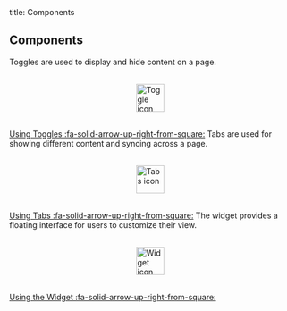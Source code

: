 <frontmatter>
  title: Components
</frontmatter>

## Components

<cardstack searchable>
  <card header="**Toggles**">
    Toggles are used to display and hide content on a page. <br><br>

<img src="{{baseUrl}}/assets/components/toggle.svg" alt="Toggle icon" style="display: block; margin: 0 auto; width: 50px; height: 50px;"> <br>

[Using Toggles :fa-solid-arrow-up-right-from-square:]({{baseUrl}}/contents/components/toggles.html)
  </card>
  <card header="**Tabs**">
    Tabs are used for showing different content and syncing across a page. <br><br>
    
<img src="{{baseUrl}}/assets/components/tabs.svg" alt="Tabs icon" style="display: block; margin: 0 auto; width: 50px; height: 50px;"> <br>

[Using Tabs :fa-solid-arrow-up-right-from-square:]({{baseUrl}}/contents/components/tabs.html)
  </card>
  <card header="**Widget**">
    The widget provides a floating interface for users to customize their view. <br><br>

<img src="{{baseUrl}}/assets/components/widget.svg" alt="Widget icon" style="display: block; margin: 0 auto; width: 50px; height: 50px;"> <br>

[Using the Widget :fa-solid-arrow-up-right-from-square:]({{baseUrl}}/contents/components/widget.html)
  </card>
</cardstack>
